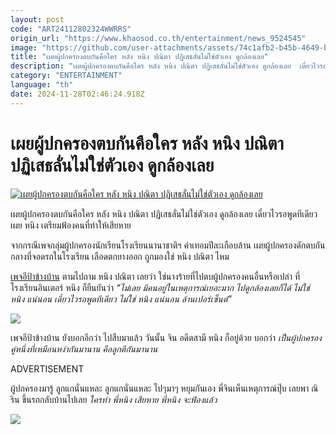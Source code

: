 ```yaml
---
layout: post
code: "ART24112802324WWRRS"
origin_url: "https://www.khaosod.co.th/entertainment/news_9524545"
image: "https://github.com/user-attachments/assets/74c1afb2-b45b-4649-bd9a-5f4788a24180"
title: "เผยผู้ปกครองตบกันคือใคร หลัง หนิง ปณิตา ปฏิเสธลั่นไม่ใช่ตัวเอง ดูกล้องเลย"
description: "เผยผู้ปกครองตบกันคือใคร หลัง หนิง ปณิตา ปฏิเสธลั่นไม่ใช่ตัวเอง ดูกล้องเลย  เดี๋ยวไวรอพูดทีเดียว เผย หนิง เตรียมฟ้องคนที่ทำให้เสียหาย จากกรณีเพจกลุ่มผู้ปกครอง"
category: "ENTERTAINMENT"
language: "th"
date: 2024-11-28T02:46:24.918Z
---
```


# เผยผู้ปกครองตบกันคือใคร หลัง หนิง ปณิตา ปฏิเสธลั่นไม่ใช่ตัวเอง ดูกล้องเลย

[![เผยผู้ปกครองตบกันคือใคร หลัง หนิง ปณิตา ปฏิเสธลั่นไม่ใช่ตัวเอง ดูกล้องเลย](https://www.khaosod.co.th/wpapp/uploads/2024/11/ningpakangbav2811679998.jpg "เผยผู้ปกครองตบกันคือใคร หลัง หนิง ปณิตา ปฏิเสธลั่นไม่ใช่ตัวเอง ดูกล้องเลย")](https://www.khaosod.co.th/wpapp/uploads/2024/11/ningpakangbav2811679998.jpg)

เผยผู้ปกครองตบกันคือใคร หลัง หนิง ปณิตา ปฏิเสธลั่นไม่ใช่ตัวเอง ดูกล้องเลย เดี๋ยวไวรอพูดทีเดียว เผย หนิง เตรียมฟ้องคนที่ทำให้เสียหาย

จากกรณีเพจกลุ่มผู้ปกครองนักเรียนโรงเรียนนานาชาติฯ ค่าเทอมปีละเกือบล้าน เผยผู้ปกครองดักตบกันกลางที่จอดรถในโรงเรียน เลือดตกยางออก ถูกมองใช่ หนิง ปณิตา ไหม

[เพจอีป้าข้างบ้าน](https://www.facebook.com/RueangKhongKu108/videos/579676001272461/) ตามไปถาม หนิง ปณิตา เลยว่า ใช่นางร้ายที่ไปตบผู้ปกครองคนอื่นหรือเปล่า ที่โรงเรียนอินเตอร์ หนิง ก็ยืนยันว่า _“ไม่เลย มีคนอยู่ในเหตุการณ์เยอะมาก ไปดูกล้องเลยก็ได้ ไม่ใช่ หนิง แน่นอน เดี๋ยวไวรอพูดทีเดียว ไม่ใช่ หนิง แน่นอน ล้านเปอร์เซ็นต์”_

[![](https://www.khaosod.co.th/wpapp/uploads/2024/11/ningpakangbav2811673.jpg)](https://www.khaosod.co.th/wpapp/uploads/2024/11/ningpakangbav2811673.jpg)

เพจอีป้าข้างบ้าน ยังบอกอีกว่า ไปสืบมาแล้ว วันนั้น จิน อดีตสามี หนิง ก็อยู่ด้วย บอกว่า _เป็นผู้ปกครองคู่หนึ่งที่เหมือนหงำกันมานาน คือลูกตีกันมานาน_

ADVERTISEMENT

ผู้ปกครองมารู้ ลูกแกนั่นแหละ ลูกแกนั่นแหละ ไปๆมาๆ หยุมกันเอง พี่จินเห็นเหตุการณ์ปุ๊บ เลยพา ณิริน ขึ้นรถกลับบ้านไปเลย _ใครทำ พี่หนิง เสียหาย พี่หนิง จะฟ้องแล้ว_

[![](https://www.khaosod.co.th/wpapp/uploads/2024/11/ningpakangbav2811672.jpg)](https://www.khaosod.co.th/wpapp/uploads/2024/11/ningpakangbav2811672.jpg)

